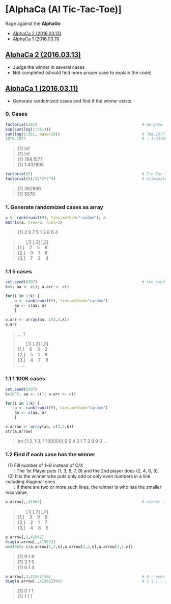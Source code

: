 # [AlphaCa (AI Tic-Tac-Toe)]

Rage against the **AlphaGo**


- [AlphaCa 2 (2016.03.13)](/AlphaCa#alphaca-2-20160313)
- [AlphaCa 1 (2016.03.11)](/AlphaCa#alphaca-1-20160311)



## [AlphaCa 2 (2016.03.13)](/AlphaCa#alphaca-ai-tic-tac-toe)

- Judge the winner in several cases
- Not completed (should find more proper case to explain the code)


## [AlphaCa 1 (2016.03.11)](/AlphaCa#alphaca-ai-tic-tac-toe)

- Generate randomized cases and find if the winner exists


### 0. Cases

```r
factorial(361)                                              # Go-game : 19 * 19 = 361 points
exp(sum(log(1:361)))
sum(log(1:361, base=10))                                    # 768.1577
10^0.1577                                                   # → 1.437805 * 10^768
```
> [1] Inf  
> [1] Inf  
> [1] 768.1577  
> [1] 1.437805

```r
factorial(9)                                                # Tic-Tac-Toe : 362,880
factorial(9)/(2*2*2^4)                                      # eliminate symmetries of top and bottom(/2), left and right(/2), diagonals(/4) : 1/16 → 5,670
```
> [1] 362880  
> [1] 5670


### 1. Generate randomized cases as array

```r
a <- rank(runif(9), ties.method="random"); a
matrix(a, nrow=3, ncol=3)
```
> [1] 2 9 7 5 1 3 8 6 4

> &nbsp;&nbsp;&nbsp;&nbsp;&nbsp; [,1] [,2] [,3]  
> [1,] &nbsp;&nbsp; 2 &nbsp;&nbsp; 5 &nbsp;&nbsp; 8  
> [2,] &nbsp;&nbsp; 9 &nbsp;&nbsp; 1 &nbsp;&nbsp; 6  
> [3,] &nbsp;&nbsp; 7 &nbsp;&nbsp; 3 &nbsp;&nbsp; 4


### 1.1 5 cases

```r
set.seed(0307)                                              # the seed number works during the following for statement …… crazy!
k=5; aa <- c(); a.arr <- c()

for(i in 1:k) {
    a <- rank(runif(9), ties.method="random")
    aa <- c(aa, a)
    }

a.arr <- array(aa, c(3,3,k))
a.arr
```
> , , 1  
> 
> &nbsp;&nbsp;&nbsp;&nbsp;&nbsp; [,1] [,2] [,3]  
> [1,] &nbsp;&nbsp; 6 &nbsp;&nbsp; 3 &nbsp;&nbsp; 2  
> [2,] &nbsp;&nbsp; 5 &nbsp;&nbsp; 1 &nbsp;&nbsp; 8  
> [3,] &nbsp;&nbsp; 4 &nbsp;&nbsp; 7 &nbsp;&nbsp; 9  
> ……


### 1.1.1 100K cases

```r
set.seed(0307)
k=10^5; aa <- c(); a.arr <- c()

for(i in 1:k) {
    a <- rank(runif(9), ties.method="random")
    aa <- c(aa, a)
    }

a.arrow <- array(aa, c(3,3,k))
str(a.arrow)
```
>  int [1:3, 1:3, 1:100000] 6 5 4 3 1 7 2 8 9 3 ...


### 1.2 Find if each case has the winner

&nbsp; (1) Fill number of 1~9 instead of O/X  
&nbsp;&nbsp;&nbsp;&nbsp;&nbsp;&nbsp; : The 1st Player puts (1, 3, 5, 7, 9) and the 2nd player does (2, 4, 6, 8).  
&nbsp; (2) It is the winner who puts only odd or only even numbers in a line including diagonal ones  
&nbsp;&nbsp;&nbsp;&nbsp;&nbsp;&nbsp; : If there are two or more such lines, the winner is who has the smaller max value.

```r
a.arrow[,,41562]                                            # winner : 1nd player (3-1-5 on the '\' line)
```
> &nbsp;&nbsp;&nbsp;&nbsp;&nbsp; [,1] [,2] [,3]  
> [1,] &nbsp;&nbsp; 3 &nbsp;&nbsp; 9 &nbsp;&nbsp; 6  
> [2,] &nbsp;&nbsp; 2 &nbsp;&nbsp; 1 &nbsp;&nbsp; 7  
> [3,] &nbsp;&nbsp; 4 &nbsp;&nbsp; 8 &nbsp;&nbsp; 5

```r
a.arrow[,2,41562]
diag(a.arrow[,,41562])
n=41562; c(a.arrow[1,3,n],a.arrow[2,2,n],a.arrow[3,1,n])
```
> [1] 9 1 8  
> [1] 3 1 5  
> [1] 6 1 4

```r
a.arrow[,3,41562]%%2                                        # 0 : even number / 1 : odd number
diag(a.arrow[,,41562])%%2                                   # 1 1 1 : consists of only odd numbers
```
> [1] 0 1 1  
> [1] 1 1 1